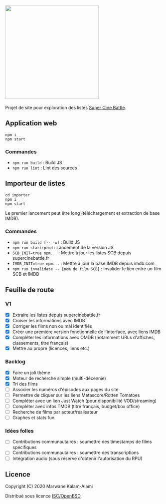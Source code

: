 # <img src="https://raw.githubusercontent.com/mkalam-alami/supercinemarbre/master/public/img/logo.png" width="300">  

Projet de site pour exploration des listes [Super Cine Battle](https://www.supercinebattle.fr/).

## Application web

```
npm i
npm start
```

### Commandes

* `npm run build` : Build JS
* `npm run lint` : Lint des sources

## Importeur de listes

```
cd importer
npm i
npm start
```

Le premier lancement peut être long (téléchargement et extraction de base IMDB).

### Commandes

* `npm run build [-- -w]` : Build JS
* `npm run start:prod` : Lancement de la version JS
* `SCB_INIT=true npm...` : Mettre à jour les listes SCB depuis supercinebattle.fr
* `IMDB_INIT=true npm...` : Mettre à jour la base IMDB depuis imdb.com
* `npm run invalidate -- [nom de film SCB]` : Invalider le lien entre un film SCB et IMDB

## Feuille de route

### V1

- [x] Extraire les listes depuis supercinebattle.fr
- [x] Croiser les informations avec IMDB
- [x] Corriger les films non ou mal identifiés
- [x] Créer une première version fonctionnelle de l'interface, avec liens IMDB
- [x] Compléter les informations avec OMDB (notamment URLs d'affiches, classements, titre français)
- [x] Mettre au propre (licences, liens etc.)

### Backlog

- [x] Faire un joli thème
- [x] Moteur de recherche simple (multi-décennie)
- [x] Tri des films
- [ ] Associer les numéros d'épisodes aux pages du site
- [ ] Permettre de cliquer sur les liens Metascore/Rotten Tomatoes
- [ ] Compléter avec un lien Just Watch (pour disponibilité VOD/streaming)
- [ ] Compléter avec infos TMDB (titre français, budget/box office)
- [ ] Recherche de films par acteur/réalisateur
- [ ] Graphes et stats fun

### Idées folles

- [ ] Contributions communautaires : soumettre des timestamps de films spécifiques
- [ ] Contributions communautaires : soumettre des transcriptions
- [ ] Intégration audio (sous réserve d'obtenir l'autorisation du RPU)

## Licence

Copyright (C) 2020 Marwane Kalam-Alami

Distribué sous licence [ISC/OpenBSD](https://fr.wikipedia.org/wiki/Licence_ISC).
